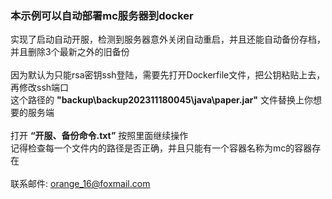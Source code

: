 ### 本示例可以自动部署mc服务器到docker

实现了启动自动开服，检测到服务器意外关闭自动重启，并且还能自动备份存档，并且删除3个最新之外的旧备份
<br>
<br>
因为默认为只能rsa密钥ssh登陆，需要先打开Dockerfile文件，把公钥粘贴上去，再修改ssh端口
<br>
这个路径的 **"backup\backup202311180045\java\paper.jar"** 文件替换上你想要的服务端
<br>
<br>
打开 **“开服、备份命令.txt”** 按照里面继续操作
<br>
记得检查每一个文件内的路径是否正确，并且只能有一个容器名称为mc的容器存在
<br>
<br>
联系邮件: orange_16@foxmail.com
